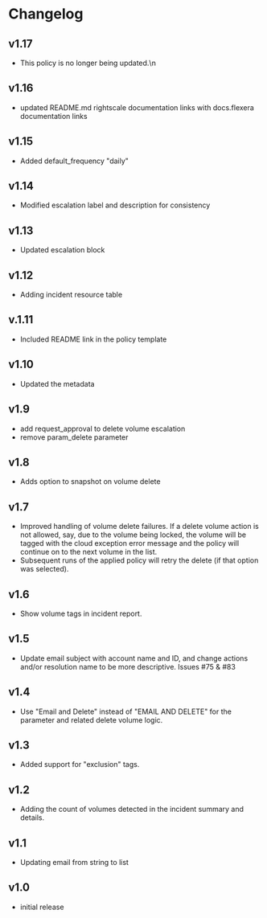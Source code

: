 # Changelog

## v1.17

- This policy is no longer being updated.\n

## v1.16

- updated README.md rightscale documentation links with docs.flexera documentation links

## v1.15

- Added default_frequency "daily"

## v1.14

- Modified escalation label and description for consistency

## v1.13

- Updated escalation block

## v1.12

- Adding incident resource table

## v.1.11

- Included README link in the policy template

## v1.10

- Updated the metadata

## v1.9

- add request_approval to delete volume escalation
- remove param_delete parameter

## v1.8

- Adds option to snapshot on volume delete

## v1.7

- Improved handling of volume delete failures. If a delete volume action is not allowed, say, due to the volume being locked, the volume will be tagged with the cloud exception error message and the policy will continue on to the next volume in the list.
- Subsequent runs of the applied policy will retry the delete (if that option was selected).

## v1.6

- Show volume tags in incident report.

## v1.5

- Update email subject with account name and ID, and change actions and/or resolution name to be more descriptive. Issues #75 & #83

## v1.4

- Use "Email and Delete" instead of "EMAIL AND DELETE" for the parameter and related delete volume logic.

## v1.3

- Added support for "exclusion" tags.

## v1.2

- Adding the count of volumes detected in the incident summary and details.

## v1.1

- Updating email from string to list

## v1.0

- initial release
